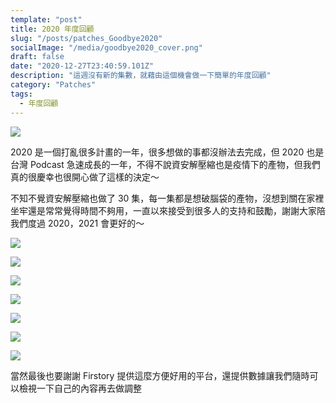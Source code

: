 ```yaml
---
template: "post"
title: 2020 年度回顧
slug: "/posts/patches_Goodbye2020"
socialImage: "/media/goodbye2020_cover.png"
draft: false
date: "2020-12-27T23:40:59.101Z"
description: "這週沒有新的集數，就藉由這個機會做一下簡單的年度回顧"
category: "Patches"
tags:
  - 年度回顧
---
```


![](/media/goodbye2020_cover.png)

2020 是一個打亂很多計畫的一年，很多想做的事都沒辦法去完成，但 2020 也是台灣 Podcast 急速成長的一年，不得不說資安解壓縮也是疫情下的產物，但我們真的很慶幸也很開心做了這樣的決定～

不知不覺資安解壓縮也做了 30 集，每一集都是想破腦袋的產物，沒想到關在家裡坐牢還是常常覺得時間不夠用，一直以來接受到很多人的支持和鼓勵，謝謝大家陪我們度過 2020，2021 會更好的～

![](/media/goodbye2020_1.png)

![](/media/goodbye2020_2.png)

![](/media/goodbye2020_3.png)

![](/media/goodbye2020_4.png)

![](/media/goodbye2020_5.png)

![](/media/goodbye2020_6.png)

![](/media/goodbye2020_7.png)

當然最後也要謝謝 Firstory 提供這麼方便好用的平台，還提供數據讓我們隨時可以檢視一下自己的內容再去做調整
